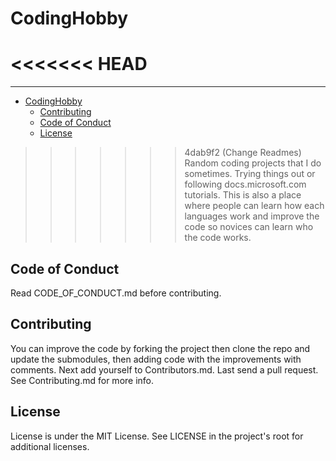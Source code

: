 # CodingHobby

<<<<<<< HEAD
=======
---

<!-- @import "[TOC]" {cmd="toc" depthFrom=1 depthTo=6 orderedList=false} -->

<!-- code_chunk_output -->

- [CodingHobby](#codinghobby)
  - [Contributing](#contributing)
  - [Code of Conduct](#code-of-conduct)
  - [License](#license)

<!-- /code_chunk_output -->

>>>>>>> 4dab9f2 (Change Readmes)
Random coding projects that I do sometimes.
Trying things out or following docs.microsoft.com tutorials.
This is also a place where people can learn how each languages work and improve
the code so novices can learn who the code works.

## Code of Conduct

Read CODE_OF_CONDUCT.md before contributing.

## Contributing

You can improve the code by forking the project then clone the repo and update the submodules, then adding code with the improvements with comments. Next add yourself to Contributors.md. Last send a pull request. See Contributing.md for more info.

## License

License is under the MIT License. See LICENSE in the project's root for additional licenses.
